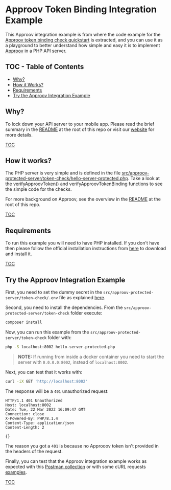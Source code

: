 # Approov Token Binding Integration Example

This Approov integration example is from where the code example for the [Approov token binding check quickstart](/docs/APPROOV_TOKEN_BINDING_QUICKSTART.md) is extracted, and you can use it as a playground to better understand how simple and easy it is to implement [Approov](https://approov.io) in a PHP API server.

## TOC - Table of Contents

* [Why?](#why)
* [How it Works?](#how-it-works)
* [Requirements](#requirements)
* [Try the Approov Integration Example](#try-the-approov-integration-example)


## Why?

To lock down your API server to your mobile app. Please read the brief summary in the [README](/README.md#why) at the root of this repo or visit our [website](https://approov.io/product.html) for more details.

[TOC](#toc---table-of-contents)


## How it works?

The PHP server is very simple and is defined in the file [src/approov-protected-server/token-check/hello-server-protected.php](src/approov-protected-server/token-check/hello-server-protected.php). Take a look at the verifyApproovToken() and verifyApproovTokenBinding functions to see the simple code for the checks.

For more background on Approov, see the overview in the [README](/README.md#how-it-works) at the root of this repo.

[TOC](#toc---table-of-contents)


## Requirements

To run this example you will need to have PHP installed. If you don't have then please follow the official installation instructions from [here](https://www.php.net/manual/en/install.php) to download and install it.

[TOC](#toc---table-of-contents)


## Try the Approov Integration Example

First, you need to set the dummy secret in the `src/approov-protected-server/token-check/.env` file as explained [here](/README.md#the-dummy-secret).

Second, you need to install the dependencies. From the `src/approov-protected-server/token-check` folder execute:

```bash
composer install
```

Now, you can run this example from the `src/approov-protected-server/token-check` folder with:

```bash
php -S localhost:8002 hello-server-protected.php
```

> **NOTE:** If running from inside a docker container you need to start the server with `0.0.0.0:8002`, instead of `localhost:8002`.

Next, you can test that it works with:

```bash
curl -iX GET 'http://localhost:8002'
```

The response will be a `401` unauthorized request:

```text
HTTP/1.1 401 Unauthorized
Host: localhost:8002
Date: Tue, 22 Mar 2022 16:09:47 GMT
Connection: close
X-Powered-By: PHP/8.1.4
Content-Type: application/json
Content-Length: 2

{}
```

The reason you got a `401` is because no Approoov token isn't provided in the headers of the request.

Finally, you can test that the Approov integration example works as expected with this [Postman collection](/README.md#testing-with-postman) or with some cURL requests [examples](/README.md#testing-with-curl).


[TOC](#toc---table-of-contents)
